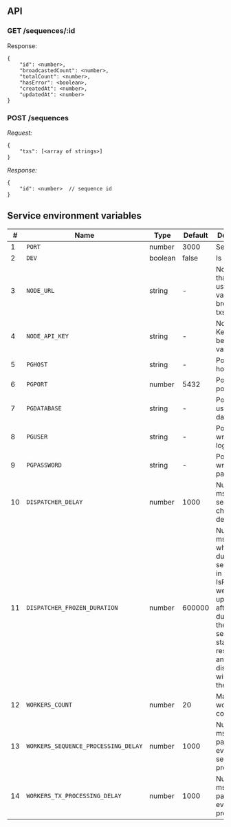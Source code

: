 ## API
### GET /sequences/:id
Response:
```
{
    "id": <number>,
    "broadcastedCount": <number>,
    "totalCount": <number>,
    "hasError": <boolean>,
    "createdAt": <number>,
    "updatedAt": <number>
}
```

### POST /sequences
*Request:*
```
{
    "txs": [<array of strings>]
}
```
*Response:*
```
{
    "id": <number>  // sequence id
}
```

## Service environment variables
| # | Name | Type | Default | Description |
| - | ---- | ---- | ------- | ----------- |
| 1 | `PORT` | number | 3000 | Service port |
| 2 | `DEV` | boolean | false | Is dev mode |
| 3 | `NODE_URL` | string | - | Node URL that will be used to validate and broadcast txs |
| 4 | `NODE_API_KEY` | string | - | Node API Key, that will be used to validate txs |
| 5 | `PGHOST` | string | - | PostgreSQL host |
| 6 | `PGPORT` | number | 5432 | PostgreSQL port |
| 7 | `PGDATABASE` | string | - | PostgreSQL used database |
| 8 | `PGUSER` | string | - | PostgreSQL writer user login |
| 9 | `PGPASSWORD` | string | - | PostgreSQL writer user password |
| 10 | `DISPATCHER_DELAY` | number | 1000 | Number in ms - new sequences checking delay |
| 11 | `DISPATCHER_FROZEN_DURATION` | number | 600000 | Number in ms - in which duration sequences in state IsProcessing were not updated - after frozen duration these sequences state will be resetted, and dispatcher will take them out |
| 12 | `WORKERS_COUNT` | number | 20 | Max workers count |
| 13 | `WORKERS_SEQUENCE_PROCESSING_DELAY` | number | 1000 | Number in ms - worker pause after every sequence processing |
| 14 | `WORKERS_TX_PROCESSING_DELAY` | number | 1000 | Number in ms - worker pause after every tx processing |
